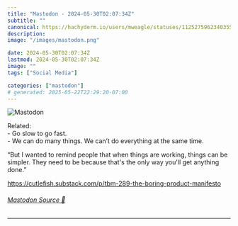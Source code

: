 ```yaml
---
title: "Mastodon - 2024-05-30T02:07:34Z"
subtitle: ""
canonical: https://hachyderm.io/users/mweagle/statuses/112527596234035562
description:
image: "/images/mastodon.png"

date: 2024-05-30T02:07:34Z
lastmod: 2024-05-30T02:07:34Z
image: ""
tags: ["Social Media"]

categories: ["mastodon"]
# generated: 2025-05-22T22:29:20-07:00
---
```

![Mastodon](/images/mastodon.png)

<p>Related:<br />- Go slow to go fast.<br />- We can do many things. We can’t do everything at the same time.</p><p>“But I wanted to remind people that when things are working, things can be simpler. They need to be because that&#39;s the only way you&#39;ll get anything done.”</p><p><a href="https://cutlefish.substack.com/p/tbm-289-the-boring-product-manifesto" target="_blank" rel="nofollow noopener noreferrer" translate="no"><span class="invisible">https://</span><span class="ellipsis">cutlefish.substack.com/p/tbm-2</span><span class="invisible">89-the-boring-product-manifesto</span></a></p>


###### [Mastodon Source 🐘](https://hachyderm.io/@mweagle/112527596234035562)

___
